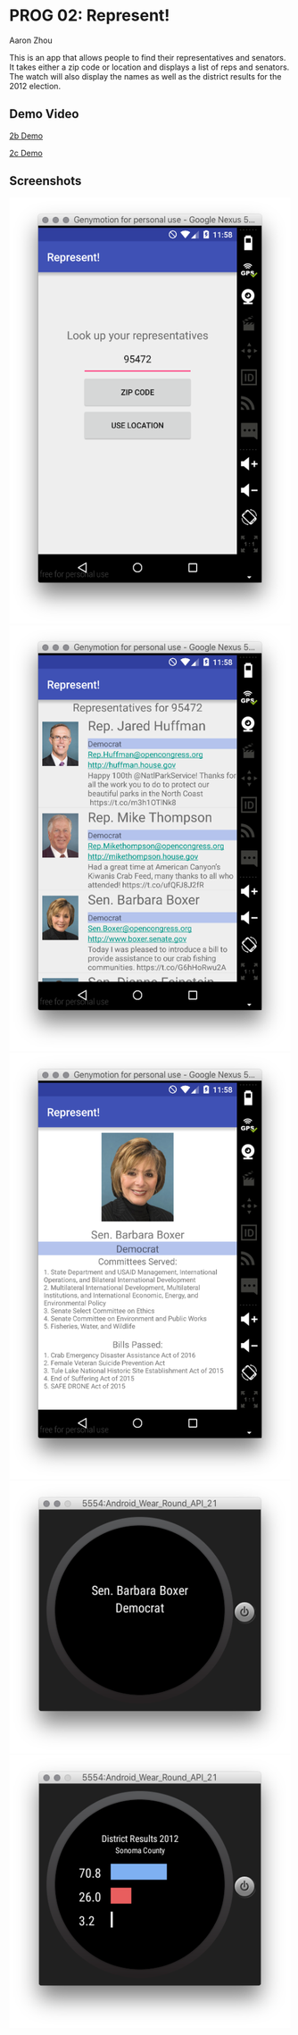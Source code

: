 # PROG 02: Represent!

Aaron Zhou

This is an app that allows people to find their representatives and senators. It takes either a zip code or location and displays a list of reps and senators. 
The watch will also display the names as well as the district results for the 2012 election. 

## Demo Video

[2b Demo](https://youtu.be/ZwotbrLl7kc)

[2c Demo](https://www.youtube.com/watch?v=MN0VaJudbcs)

## Screenshots

![alt text](img/1.png "im1")
![alt text](img/2.png "im2")
![alt text](img/3.png "im3")
![alt text](img/4.png "im4")
![alt text](img/5.png "im5")